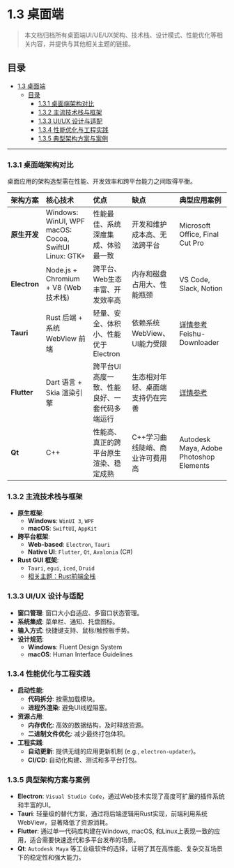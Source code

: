 # 1.3 桌面端

> 本文档归档所有桌面端UI/UE/UX架构、技术栈、设计模式、性能优化等相关内容，并提供与其他相关主题的链接。

## 目录

- [1.3 桌面端](#13-桌面端)
  - [目录](#目录)
    - [1.3.1 桌面端架构对比](#131-桌面端架构对比)
    - [1.3.2 主流技术栈与框架](#132-主流技术栈与框架)
    - [1.3.3 UI/UX 设计与适配](#133-uiux-设计与适配)
    - [1.3.4 性能优化与工程实践](#134-性能优化与工程实践)
    - [1.3.5 典型架构方案与案例](#135-典型架构方案与案例)

---

### 1.3.1 桌面端架构对比

桌面应用的架构选型需在性能、开发效率和跨平台能力之间取得平衡。

| 架构方案 | 核心技术 | 优点 | 缺点 | 典型应用案例 |
| :--- | :--- | :--- | :--- | :--- |
| **原生开发** | Windows: WinUI, WPF macOS: Cocoa, SwiftUI Linux: GTK+ | 性能最佳、系统深度集成、体验最一致 | 开发和维护成本高、无法跨平台 | Microsoft Office, Final Cut Pro |
| **Electron** | Node.js + Chromium + V8 (Web技术栈) | 跨平台、Web生态丰富、开发效率高 | 内存和磁盘占用大、性能瓶颈 | VS Code, Slack, Notion |
| **Tauri** | Rust 后端 + 系统 WebView 前端 | 轻量、安全、体积小、性能优于Electron | 依赖系统WebView、UI能力受限 | [详情参考](../2.技术栈与框架/2.3%20Rust前端全栈.md) Feishu-Downloader |
| **Flutter** | Dart 语言 + Skia 渲染引擎 | 跨平台UI高度一致、性能良好、一套代码多端运行 | 生态相对年轻、桌面端支持仍在完善 | [详情参考](../3.编程语言范式/3.5%20Dart-Flutter.md) |
| **Qt** | C++ | 性能高、真正的跨平台原生渲染、稳定成熟 | C++学习曲线陡峭、商业许可费用高 | Autodesk Maya, Adobe Photoshop Elements |

### 1.3.2 主流技术栈与框架

- **原生框架**:
  - **Windows**: `WinUI 3`, `WPF`
  - **macOS**: `SwiftUI`, `AppKit`
- **跨平台框架**:
  - **Web-based**: `Electron`, `Tauri`
  - **Native UI**: `Flutter`, `Qt`, `Avalonia` (C#)
- **Rust GUI 框架**:
  - `Tauri`, `egui`, `iced`, `Druid`
  - [相关主题：Rust前端全栈](../2.技术栈与框架/2.3%20Rust前端全栈.md)

### 1.3.3 UI/UX 设计与适配

- **窗口管理**: 窗口大小自适应、多窗口状态管理。
- **系统集成**: 菜单栏、通知、托盘图标。
- **输入方式**: 快捷键支持、鼠标/触控板手势。
- **设计规范**:
  - **Windows**: Fluent Design System
  - **macOS**: Human Interface Guidelines

### 1.3.4 性能优化与工程实践

- **启动性能**:
  - **代码拆分**: 按需加载模块。
  - **进程外渲染**: 避免UI线程阻塞。
- **资源占用**:
  - **内存优化**: 高效的数据结构，及时释放资源。
  - **二进制文件优化**: 减少最终打包体积。
- **工程实践**:
  - **自动更新**: 提供无缝的应用更新机制 (e.g., `electron-updater`)。
  - **CI/CD**: 自动化构建、测试和多平台打包。

### 1.3.5 典型架构方案与案例

- **Electron**: `Visual Studio Code`，通过Web技术实现了高度可扩展的插件系统和丰富的UI。
- **Tauri**: 轻量级的替代方案，通过将后端逻辑用Rust实现，前端利用系统WebView，显著降低了资源消耗。
- **Flutter**: 通过单一代码库构建在Windows, macOS, 和Linux上表现一致的应用，适合需要快速迭代和多平台发布的场景。
- **Qt**: `Autodesk Maya` 等工业级软件的选择，证明了其在高性能、复杂交互场景下的稳定性和强大能力。
